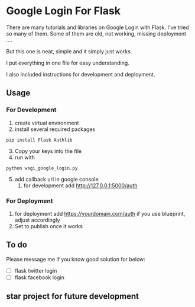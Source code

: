 # Google Login For Flask

There are many tutorials and libraries on Google Login with Flask. I've tried so many of them. Some of them are old, not working, missing deployment ....

But this one is neat, simple and it simply just works.

I put everything in one file for easy understanding.

I also included instructions for development and deployment.

## Usage

### For Development
1. create virtual environment
2. install several required packages

```
pip install Flask Authlib
```

3. Copy your keys into the file
4. run with
```
python wsgi_google_login.py
```

5. add callback url in google console
   1. for development add http://127.0.0.1:5000/auth
  
### For Deployment
1. for deployment add https://yourdomain.com/auth
   if you use blueprint, adjust accordingly
2. Set to publish once it works

## To do
Please message me if you know good solution for below:
- [ ] flask twitter login
- [ ] flask facebook login

## star project for future development

